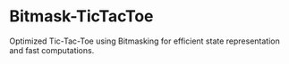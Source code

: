 # Bitmask-TicTacToe
Optimized Tic-Tac-Toe using Bitmasking for efficient state representation and fast computations.

